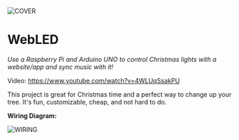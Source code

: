 ![COVER](https://user-images.githubusercontent.com/72550915/160230634-3bb080e2-5e21-42dc-bf8e-9ee3c059b87f.png)
# WebLED
_Use a Raspberry Pi and Arduino UNO to control Christmas lights with a website/app and sync music with it!_

Video: https://www.youtube.com/watch?v=4WLUqSsakPU

This project is great for Christmas time and a perfect way to change up your tree. It's fun, customizable, cheap, and not hard to do.

**Wiring Diagram:**

![WIRING](https://user-images.githubusercontent.com/72550915/160230708-dedb27b4-cf02-4bb0-8c6d-8095e7e81470.png)
